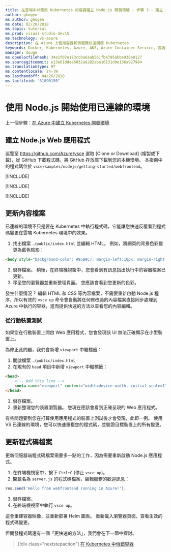 ```yaml
---
title: 在雲端中以使用 Kubernetes 的容器建立 Node.js 開發環境 - 步驟 3 - 建立 ASP.NET Web 應用程式 | Microsoft Docs
author: ghogen
ms.author: ghogen
ms.date: 02/20/2018
ms.topic: tutorial
ms.prod: visual-studio-dev15
ms.technology: vs-azure
description: 在 Azure 上使用容器和微服務快速開發 Kubernetes
keywords: Docker, Kubernetes, Azure, AKS, Azure Container Service, 容器
manager: douge
ms.openlocfilehash: 34e1f07e173ccba6aab561fb4795abbe938e0127
ms.sourcegitcommit: e13e61ddea6032a8282abe16131d9e136a927984
ms.translationtype: HT
ms.contentlocale: zh-TW
ms.lasthandoff: 04/26/2018
ms.locfileid: "31890150"
---
```

# <a name="get-started-on-connected-environment-with-nodejs"></a>使用 Node.js 開始使用已連線的環境

上一個步驟：[在 Azure 中建立 Kubernetes 開發環境](get-started-nodejs-02.md)

## <a name="create-a-nodejs-web-app"></a>建立 Node.js Web 應用程式
巡覽至 https://github.com/Azure/vsce 選取 [Clone or Download] (複製或下載)，從 GitHub 下載程式碼，將 GitHub 存放庫下載到您的本機環境。 本指南中的程式碼位於 `vsce/samples/nodejs/getting-started/webfrontend`。

[!INCLUDE[](includes/vsce-init.md)]

[!INCLUDE[](includes/ensure-env-created.md)]

[!INCLUDE[](includes/build-and-run-in-k8s-cli.md)]

## <a name="update-a-content-file"></a>更新內容檔案
已連線的環境不只是要在 Kubernetes 中執行程式碼，它能讓您快速反覆看到程式碼變更在雲端 Kubernetes 環境中的效果。

1. 找出檔案 `./public/index.html` 並編輯 HTML。 例如，將網頁的背景色彩變更為藍色陰影：

```html
<body style="background-color: #95B9C7; margin-left:10px; margin-right:10px;">
```

2. 儲存檔案。 稍後，在終端機視窗中，您會看到有訊息指出執行中的容器檔案已更新。
1. 移至您的瀏覽器並重新整理頁面。 您應該會看到您更新的色彩。

發生什麼情況？ 編輯 HTML 和 CSS 等內容檔案，不需要重新啟動 Node.js 程序，所以有效的 `vsce up` 命令會自動將任何修改過的內容檔案直接同步處理到 Azure 中執行的容器，進而提供快速的方法以查看您的內容編輯。

### <a name="test-from-a-mobile-device"></a>從行動裝置測試
如果您在行動裝置上開啟 Web 應用程式，您會發現該 UI 無法正確顯示在小型裝置上。

為修正此問題，我們會新增 `viewport` 中繼標籤：
1. 開啟檔案 `./public/index.html`
1. 在現有的 `head` 項目中新增 `viewport` 中繼標籤：

```html
<head>
    <!-- Add this line -->
    <meta name="viewport" content="width=device-width, initial-scale=1">
</head>
```

1. 儲存檔案。
1. 重新整理您的裝置瀏覽器。 您現在應該會看到正確呈現的 Web 應用程式。 

有些問題要到您在打算使用應用程式的裝置上測試後才會發現，此即一例。 使用 VS 已連線的環境，您可以快速重複您的程式碼，並驗證目標裝置上的所有變更。

## <a name="update-a-code-file"></a>更新程式碼檔案
更新伺服器端程式碼檔案需要多一點的工作，因為需要重新啟動 Node.js 應用程式。

1. 在終端機視窗中，按下 `Ctrl+C` (停止 `vsce up`)。
1. 開啟名為 `server.js` 的程式碼檔案，編輯服務的歡迎訊息： 

```javascript
res.send('Hello from webfrontend running in Azure!');
```

3. 儲存檔案。
1. 在終端機視窗中執行 `vsce up`。 

這會重建容器映像，並重新部署 Helm 圖表。 重新載入瀏覽器頁面，查看生效的程式碼變更。


但開發程式碼還有一個「更快速的方法」，我們會在下一節中探討。 
> [!div class="nextstepaction"]
> [在 Kubernetes 中偵錯容器](get-started-nodejs-04.md)

